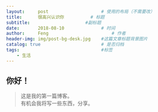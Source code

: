 ```yaml
---
layout:     post   				    # 使用的布局（不需要改）
title:      很高兴认识你 	  		# 标题
subtitle:                     #副标题
date:       2018-08-10 				# 时间
author:     Feng 						# 作者
header-img: img/post-bg-desk.jpg 	#这篇文章标题背景图片
catalog: true 						# 是否归档
tags:								#标签
    - 生活
---
```


## 你好！
>这是我的第一篇博客。<br>有机会我将写一些东西，分享。
